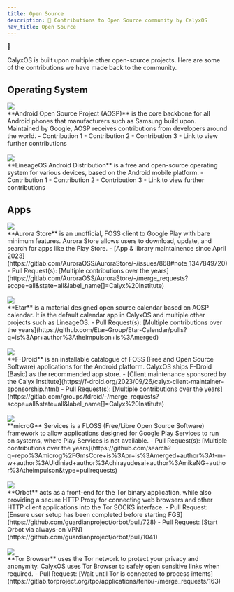 ```yaml
---
title: Open Source
description: 🎁 Contributions to Open Source community by CalyxOS
nav_title: Open Source
---
```


<div class="statement">
  <p class="emoji">🎁</p>
  <p>CalyxOS is built upon multiple other open-source projects. Here are some of the contributions we have made back to the community.</p>
</div>

## Operating System

<div class="feature small-img">
  <img class="p-sm bg-shade" src="{{'/assets/images/logos/android.png' | relative_url}}" />
  <div>
  **Android Open Source Project (AOSP)** is the core backbone for all Android phones that manufacturers such as Samsung build upon. Maintained by Google, AOSP receives contributions from developers around the world.
  - Contribution 1
  - Contribution 2
  - Contribution 3
  - Link to view further contributions
  </div>
</div>

<br>

<div class="feature small-img">
  <img class="p-sm bg-shade" src="{{'/assets/images/logos/lineage.png' | relative_url}}" />
  <div>
  **LineageOS Android Distribution** is a free and open-source operating system for various devices, based on the Android mobile platform.
  - Contribution 1
  - Contribution 2
  - Contribution 3
  - Link to view further contributions
  </div>
</div>

## Apps

<div class="feature small-img">
  <img class="p-sm bg-shade" src="{{'/assets/images/osapps/aurora-store.png' | relative_url}}" />
  <div>
  **Aurora Store** is an unofficial, FOSS client to Google Play with bare minimum features. Aurora Store allows users to download, update, and search for apps like the Play Store.
  - [App & library maintainence since April 2023](https://gitlab.com/AuroraOSS/AuroraStore/-/issues/868#note_1347849720)
  - Pull Request(s): [Multiple contributions over the years](https://gitlab.com/AuroraOSS/AuroraStore/-/merge_requests?scope=all&state=all&label_name[]=Calyx%20Institute)
  </div>
</div>

<br>

<div class="feature small-img">
  <img class="p-sm bg-shade" src="{{'/assets/images/osapps/etar.png' | relative_url}}" />
  <div>
  **Etar** is a material designed open source calendar based on AOSP calendar. It is the default calendar app in CalyxOS and multiple other projects such as LineageOS.
  - Pull Request(s): [Multiple contributions over the years](https://github.com/Etar-Group/Etar-Calendar/pulls?q=is%3Apr+author%3Atheimpulson+is%3Amerged)
  </div>
</div>

<br>

<div class="feature small-img">
  <img class="p-sm bg-shade" src="{{'/assets/images/osapps/fdroid.png' | relative_url}}" />
  <div>
  **F-Droid** is an installable catalogue of FOSS (Free and Open Source Software) applications for the Android platform. CalyxOS ships F-Droid (Basic) as the recommended app store.
  - [Client maintenance sponsored by the Calyx Institute](https://f-droid.org/2023/09/26/calyx-client-maintainer-sponsorship.html)
  - Pull Request(s): [Multiple contributions over the years](https://gitlab.com/groups/fdroid/-/merge_requests?scope=all&state=all&label_name[]=Calyx%20Institute)
  </div>
</div>

<br>

<div class="feature small-img">
  <img class="p-sm bg-shade" src="{{'/assets/images/logos/microg.png' | relative_url}}" />
  <div>
  **microG** Services is a FLOSS (Free/Libre Open Source Software) framework to allow applications designed for Google Play Services to run on systems, where Play Services is not available.
  - Pull Request(s): [Multiple contributions over the years](https://github.com/search?q=repo%3Amicrog%2FGmsCore+is%3Apr+is%3Amerged+author%3At-m-w+author%3AUldiniad+author%3Achirayudesai+author%3AmikeNG+author%3Atheimpulson&type=pullrequests)
  </div>
</div>

<br>

<div class="feature small-img">
  <img class="p-sm bg-shade" src="{{'/assets/images/osapps/orbot.png' | relative_url}}" />
  <div>
  **Orbot** acts as a front-end for the Tor binary application, while also providing a secure HTTP Proxy for connecting web browsers and other HTTP client applications into the Tor SOCKS interface.
  - Pull Request: [Ensure user setup has been completed before starting FGS](https://github.com/guardianproject/orbot/pull/728)
  - Pull Request: [Start Orbot via always-on VPN](https://github.com/guardianproject/orbot/pull/1041)
  </div>
</div>

<br>

<div class="feature small-img">
  <img class="p-sm bg-shade" src="{{'/assets/images/osapps/torbrowser.png' | relative_url}}" />
  <div>
  **Tor Browser** uses the Tor network to protect your privacy and anonymity. CalyxOS uses Tor Browser to safely open sensitive links when required.
  - Pull Request: [Wait until Tor is connected to process intents](https://gitlab.torproject.org/tpo/applications/fenix/-/merge_requests/163)
  </div>
</div>
